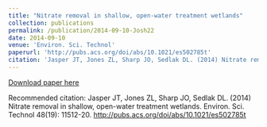 ```yaml
---
title: "Nitrate removal in shallow, open-water treatment wetlands"
collection: publications
permalink: /publication/2014-09-10-Josh22
date: 2014-09-10
venue: 'Environ. Sci. Technol'
paperurl: 'http://pubs.acs.org/doi/abs/10.1021/es502785t'
citation: 'Jasper JT, Jones ZL, Sharp JO, Sedlak DL. (2014) Nitrate removal in shallow, open-water treatment wetlands. Environ. Sci. Technol 48(19): 11512-20. http://pubs.acs.org/doi/abs/10.1021/es502785t'
---
```


<a href='http://pubs.acs.org/doi/abs/10.1021/es502785t'>Download paper here</a>

Recommended citation: Jasper JT, Jones ZL, Sharp JO, Sedlak DL. (2014) Nitrate removal in shallow, open-water treatment wetlands. Environ. Sci. Technol 48(19): 11512-20. http://pubs.acs.org/doi/abs/10.1021/es502785t
